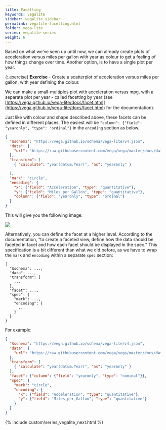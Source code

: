 ```yaml
---
title: Facetting
keywords: vegalite
sidebar: vegalite_sidebar
permalink: vegalite-facetting.html
folder: vega-lite
series: vegalite-series
weight: 6
---
```

Based on what we've seen up until now, we can already create plots of acceleration versus miles per gallon with year as colour to get a feeling of how things change over time. Another option, is to have a single plot per year.

{:.exercise}
**Exercise** - Create a scatterplot of acceleration versus miles per gallon, with year defining the colour.

<!--
{
  "$schema": "https://vega.github.io/schema/vega-lite/v4.json",
  "data": {
    "url": "https://raw.githubusercontent.com/vega/vega/master/docs/data/cars.json"
  },
  "transform": [
    { "calculate": "year(datum.Year)", "as": "yearonly" }

  ],
  "mark": "circle",
  "encoding": {
    "x": {"field": "Acceleration", "type": "quantitative"},
    "y": {"field": "Miles_per_Gallon", "type": "quantitative"},
    "color": {"field": "yearonly", "type": "ordinal"}
  }
}
-->

We can make a small-multiples plot with acceleration versus mpg, with a separate plot per year - called facetting by year (see [https://vega.github.io/vega-lite/docs/facet.html](https://vega.github.io/vega-lite/docs/facet.html) for the documentation).

Just like with colour and shape described above, these facets can be defined in different places. The easiest will be `"column": {"field": "yearonly", "type": "ordinal"}` in the `encoding` section as below.

```json
{
  "$schema": "https://vega.github.io/schema/vega-lite/v4.json",
  "data": {
    "url": "https://raw.githubusercontent.com/vega/vega/master/docs/data/cars.json"
  },
  "transform": [
    { "calculate": "year(datum.Year)", "as": "yearonly" }

  ],
  "mark": "circle",
  "encoding": {
    "x": {"field": "Acceleration", "type": "quantitative"},
    "y": {"field": "Miles_per_Gallon", "type": "quantitative"},
    "column": {"field": "yearonly", "type": "ordinal"}
  }
}
```

This will give you the following image:

<img src="{{ site.baseurl }}/assets/vegalite-columnfacet.png" />

Alternatively, you can define the facet at a higher level. According to the documentation, "to create a faceted view, define how the data should be faceted in facet and how each facet should be displayed in the spec." This specification is a bit different than what we did before, as we have to wrap the `mark` and `encoding` within a separate `spec` section:

```text
{
  "$schema": ...,
  "data": ...,
  "transform": [
    ...
  ],
  "facet": ...,
  "spec": {
    "mark": ...,
    "encoding": {
      ...
    }
  }
}
```

For example:
```json
{
  "$schema": "https://vega.github.io/schema/vega-lite/v4.json",
  "data": {
    "url": "https://raw.githubusercontent.com/vega/vega/master/docs/data/cars.json"
  },
  "transform": [
    { "calculate": "year(datum.Year)", "as": "yearonly" }
  ],
  "facet": {"column": {"field": "yearonly", "type": "nominal"}},
  "spec": {
    "mark": "circle",
    "encoding": {
      "x": {"field": "Acceleration", "type": "quantitative"},
      "y": {"field": "Miles_per_Gallon", "type": "quantitative"}
    }
  }
}
```

{% include custom/series_vegalite_next.html %}
